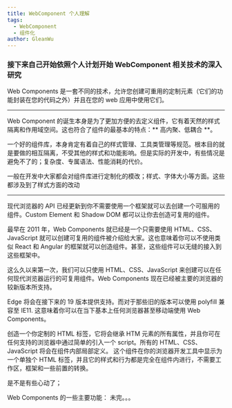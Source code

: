 ```yaml
---
title: WebComponent 个人理解
tags:
  - WebComponent
  - 组件化
author: GleanWu
---
```


### 接下来自己开始依照个人计划开始 WebComponent 相关技术的深入研究

Web Components 是一套不同的技术，允许您创建可重用的定制元素（它们的功能封装在您的代码之外）并且在您的 web 应用中使用它们。

---

Web Component 的诞生本身是为了更加方便的去定义组件，它有着天然的样式隔离和作用域空间。这也符合了组件的最基本的特点：** 高内聚、低耦合 **。

一个好的组件库，本身肯定有着自己的样式管理、工具类管理等规范。根本目的就是要做的相互隔离，不受其他的样式和功能影响。但是实际的开发中，有些情况是避免不了的；复杂度、专属语法、性能消耗的代价。

一般在开发中大家都会对组件库进行定制化的模改；样式、字体大小等方面。这些都涉及到了样式方面的改动

---

现代浏览器的 API 已经更新到你不需要使用一个框架就可以去创建一个可服用的组件。Custom Element 和 Shadow DOM 都可以让你去创造可复用的组件。

最早在 2011 年，Web Components 就已经是一个只需要使用 HTML、CSS、JavaScript 就可以创建可复用的组件被介绍给大家。这也意味着你可以不使用类似 React 和 Angular 的框架就可以创造组件。甚至，这些组件可以无缝的接入到这些框架中。

这么久以来第一次，我们可以只使用 HTML、CSS、JavaScript 来创建可以在任何现代浏览器运行的可复用组件。Web Components 现在已经被主要的浏览器的较新版本所支持。

Edge 将会在接下来的 19 版本提供支持。而对于那些旧的版本可以使用 polyfill 兼容至 IE11. 这意味着你可以在当下基本上任何浏览器甚至移动端使用 Web Components。

创造一个你定制的 HTML 标签，它将会继承 HTM 元素的所有属性，并且你可在任何支持的浏览器中通过简单的引入一个 script。所有的 HTML、CSS、JavaScript 将会在组件内部局部定义。 这个组件在你的浏览器开发工具中显示为一个单独个 HTML 标签，并且它的样式和行为都是完全在组件内进行，不需要工作区，框架和一些前置的转换。

是不是有些心动了；

Web Components 的一些主要功能：
未完。。。
